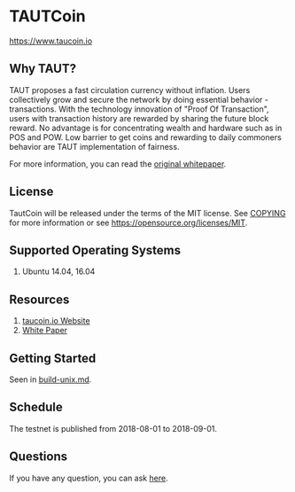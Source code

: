 TAUTCoin
=====================================
https://www.taucoin.io

Why TAUT?
----------------
TAUT proposes a fast circulation currency without inflation. Users collectively grow and secure the network by doing essential behavior - transactions. With the technology innovation of "Proof Of Transaction", users with transaction history are rewarded by sharing the future block reward. No advantage is for concentrating wealth and hardware such as in POS and POW. Low barrier to get coins and rewarding to daily commoners behavior are TAUT implementation of fairness.

For more information, you can read the
[original whitepaper](https://www.taucoin.io/whitePaper/TAU%20White%20Paper%20v0.1.pdf).

License
---------------

TautCoin will be released under the terms of the MIT license. See [COPYING](COPYING) for more
information or see https://opensource.org/licenses/MIT.

Supported Operating Systems
-------------------
1. Ubuntu 14.04, 16.04

Resources
-------------------
1. [taucoin.io Website](https://www.taucoin.io)
2. [White Paper](https://www.taucoin.io/whitePaper/TAU%20White%20Paper%20v0.1.pdf)

## Getting Started
Seen in [build-unix.md](https://github.com/Tau-Coin/tautcoin/blob/developer/docs/build-unix.md).

## Schedule
The testnet is published from 2018-08-01 to 2018-09-01.

## Questions
If you have any question, you can ask [here](https://github.com/Tau-Coin/tautcoin/issues).




